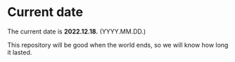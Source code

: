 # Current date

The current date is **2022.12.18.** (YYYY.MM.DD.)

This repository will be good when the world ends, so we will know how long it lasted.